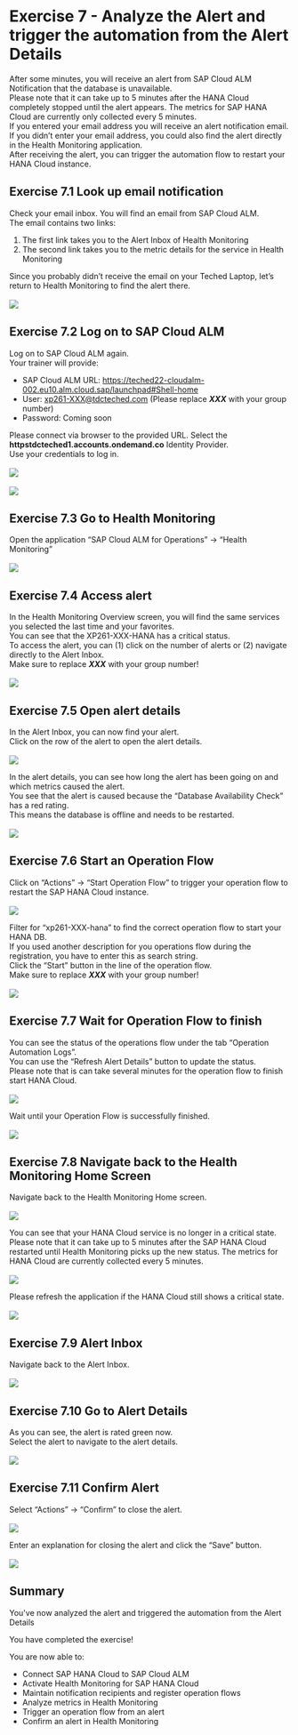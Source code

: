 # Exercise 7 - Analyze the Alert and trigger the automation from the Alert Details

After some minutes, you will receive an alert from SAP Cloud ALM Notification that the database is unavailable.   
Please note that it can take up to 5 minutes after the HANA Cloud completely stopped until the alert appears. The metrics for SAP HANA Cloud are currently only collected every 5 minutes.  
If you entered your email address you will receive an alert notification email. If you didn’t enter your email address, you could also find the alert directly in the Health Monitoring application.  
After receiving the alert, you can trigger the automation flow to restart your HANA Cloud instance.

## Exercise 7.1 Look up email notification

Check your email inbox. You will find an email from SAP Cloud ALM.  
The email contains two links:  
1)	The first link takes you to the Alert Inbox of Health Monitoring  
2)	The second link takes you to the metric details for the service in Health Monitoring  

Since you probably didn’t receive the email on your Teched Laptop, let’s return to Health Monitoring to find the alert there.  
<br>![](/exercises/ex7/images/Ex7_1.png)

## Exercise 7.2 Log on to SAP Cloud ALM

Log on to SAP Cloud ALM again.  
Your trainer will provide:  
- SAP Cloud ALM URL: https://teched22-cloudalm-002.eu10.alm.cloud.sap/launchpad#Shell-home
- User: xp261-XXX@tdcteched.com (Please replace _**XXX**_ with your group number)
- Password: Coming soon

Please connect via browser to the provided URL. Select the **httpstdcteched1.accounts.ondemand.co** Identity Provider.  
Use your credentials to log in.  
<br>![](/exercises/ex7/images/Ex7_2.png)  
<br>![](/exercises/ex7/images/Ex7_3.png)

## Exercise 7.3 Go to Health Monitoring

Open the application “SAP Cloud ALM for Operations” → “Health Monitoring”  
<br>![](/exercises/ex7/images/Ex7_4.png)

## Exercise 7.4 Access alert

In the Health Monitoring Overview screen, you will find the same services you selected the last time and your favorites.  
You can see that the XP261-XXX-HANA has a critical status.  
To access the alert, you can (1) click on the number of alerts or (2) navigate directly to the Alert Inbox.  
Make sure to replace _**XXX**_ with your group number!  
<br>![](/exercises/ex7/images/Ex7_5.png)

## Exercise 7.5 Open alert details

In the Alert Inbox, you can now find your alert.  
Click on the row of the alert to open the alert details.  
<br>![](/exercises/ex7/images/Ex7_6.png)

In the alert details, you can see how long the alert has been going on and which metrics caused the alert.  
You see that the alert is caused because the “Database Availability Check” has a red rating.  
This means the database is offline and needs to be restarted.  
<br>![](/exercises/ex7/images/Ex7_8.png)

## Exercise 7.6 Start an Operation Flow

Click on “Actions” → “Start Operation Flow” to trigger your operation flow to restart the SAP HANA Cloud instance.  
<br>![](/exercises/ex7/images/Ex7_9.png)

Filter for “xp261-XXX-hana” to find the correct operation flow to start your HANA DB.  
If you used another description for you operations flow during the registration, you have to enter this as search string.  
Click the “Start” button in the line of the operation flow.  
Make sure to replace _**XXX**_ with your group number!  
<br>![](/exercises/ex7/images/Ex7_10.png)

## Exercise 7.7 Wait for Operation Flow to finish

You can see the status of the operations flow under the tab “Operation Automation Logs”.  
You can use the “Refresh Alert Details” button to update the status.  
Please note that is can take several minutes for the operation flow to finish start HANA Cloud.  
<br>![](/exercises/ex7/images/Ex7_11.png)

Wait until your Operation Flow is successfully finished.  
<br>![](/exercises/ex7/images/Ex7_12.png)

## Exercise 7.8 Navigate back to the Health Monitoring Home Screen

Navigate back to the Health Monitoring Home screen.  
<br>![](/exercises/ex7/images/Ex7_13.png)

You can see that your HANA Cloud service is no longer in a critical state.  
Please note that it can take up to 5 minutes after the SAP HANA Cloud restarted until Health Monitoring picks up the new status. The metrics for HANA Cloud are currently collected every 5 minutes.  
<br>![](/exercises/ex7/images/Ex7_14.png)

Please refresh the application if the HANA Cloud still shows a critical state.  
<br>![](/exercises/ex7/images/Ex7_15.png)

## Exercise 7.9 Alert Inbox

Navigate back to the Alert Inbox.  
<br>![](/exercises/ex7/images/Ex7_16.png)

## Exercise 7.10 Go to Alert Details

As you can see, the alert is rated green now.  
Select the alert to navigate to the alert details.  
<br>![](/exercises/ex7/images/Ex7_17.png)

## Exercise 7.11 Confirm Alert

Select “Actions” → “Confirm” to close the alert.  
<br>![](/exercises/ex7/images/Ex7_18.png)

Enter an explanation for closing the alert and click the “Save” button.  
<br>![](/exercises/ex7/images/Ex7_19.png)

## Summary

You've now analyzed the alert and triggered the automation from the Alert Details

You have completed the exercise!

You are now able to:
- Connect SAP HANA Cloud to SAP Cloud ALM
- Activate Health Monitoring for SAP HANA Cloud
- Maintain notification recipients and register operation flows
- Analyze metrics in Health Monitoring
- Trigger an operation flow from an alert
- Confirm an alert in Health Monitoring

